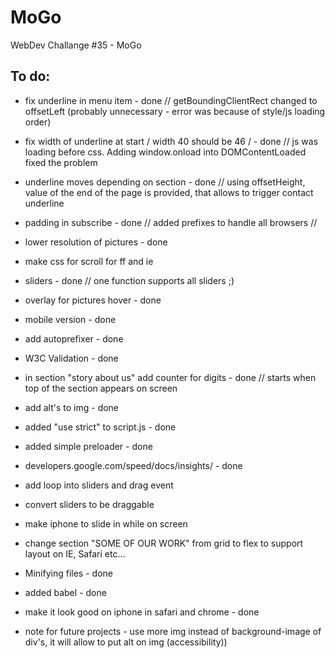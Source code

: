 # MoGo
WebDev Challange #35 - MoGo


## To do:
- fix underline in menu item - done // getBoundingClientRect changed to offsetLeft (probably unnecessary - error was because of style/js loading order)
- fix width of underline at start / width 40 should be 46 / - done //  js was loading before css. Adding window.onload into DOMContentLoaded fixed the problem
- underline moves depending on section - done // using offsetHeight, value of the end of the page is provided, that allows to trigger contact underline
- padding in subscribe - done // added prefixes to handle all browsers //
- lower resolution of pictures - done
- make css for scroll for ff and ie
- sliders - done // one function supports all sliders ;)
- overlay for pictures hover - done 
- mobile version - done
- add autoprefixer - done 
- W3C Validation - done 
- in section "story about us" add counter for digits - done // starts when top of the section appears on screen
- add alt's to img - done 
- added "use strict" to script.js - done
- added simple preloader - done
- developers.google.com/speed/docs/insights/ - done
- add loop into sliders and drag event
- convert sliders to be draggable
- make iphone to slide in while on screen
- change section "SOME OF OUR WORK" from grid to flex to support layout on IE, Safari etc...
- Minifying files - done
- added babel - done
- make it look good on iphone in safari and chrome - done

- note for future projects - use more img instead of background-image of div's, it will allow to put alt on img (accessibility))
